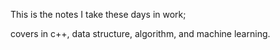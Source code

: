 This is the notes I take these days in work;

covers in c++, data structure, algorithm, and machine learning.
